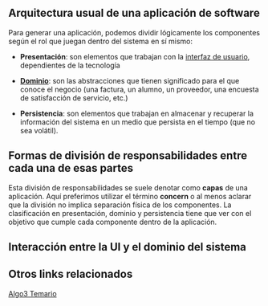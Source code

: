 Arquitectura usual de una aplicación de software
------------------------------------------------

Para generar una aplicación, podemos dividir lógicamente los componentes según el rol que juegan dentro del sistema en sí mismo:

-   **Presentación**: son elementos que trabajan con la [interfaz de usuario](definiciones-iniciales-de-ui--que-es-una-interfaz-de-usuario-.html), dependientes de la tecnología

<!-- -->

-   **[Dominio](definiciones-iniciales-de-ui--que-es-el-modelo-de-dominio-.html)**: son las abstracciones que tienen significado para el que conoce el negocio (una factura, un alumno, un proveedor, una encuesta de satisfacción de servicio, etc.)

<!-- -->

-   **Persistencia**: son elementos que trabajan en almacenar y recuperar la información del sistema en un medio que persista en el tiempo (que no sea volátil).

Formas de división de responsabilidades entre cada una de esas partes
---------------------------------------------------------------------

Esta división de responsabilidades se suele denotar como **capas** de una aplicación. Aquí preferimos utilizar el término **concern** o al menos aclarar que la división no implica separación física de los componentes. La clasificación en presentación, dominio y persistencia tiene que ver con el objetivo que cumple cada componente dentro de la aplicación.

Interacción entre la UI y el dominio del sistema
------------------------------------------------

Otros links relacionados
------------------------

[Algo3 Temario](algo3-temario.html)
